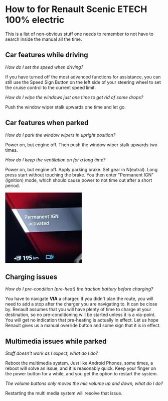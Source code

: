 # How to for Renault Scenic ETECH 100% electric

This is a list of non-obvious stuff one needs to remember to not have to search
inside the manual all the time.

## Car features while driving

*How do I set the speed when driving?*

If you have turned off the most advanced functions for assistance, you can still
use the Speed Sign Button on the left side of your steering wheel to set the
cruise control to the current speed limit.

*How do I wipe the windows just one time to get rid of some drops?*

Push the window wiper stalk upwards one time and let go.

## Car features when parked

*How do I park the window wipers in upright position?*

Power on, but engine off. Then push the window wiper stalk upwards two times.

*How do I keep the ventilation on for a long time?*

Power on, but engine off. Apply parking brake. Set gear in N(eutral). Long press
start without touching the brake. You then enter "Permanent IGN" (ignition)
mode, which should cause power to not time out after a short period.

![alt text](img/permanent_ign.jpg)

## Charging issues

*How do I pre-condition (pre-heat) the traction battery before charging?*

You have to navigate **VIA** a charger. If you didn't plan the route, you will
need to add a stop after the charger you are navigating to. It can be close by.
Renault assumes that you will have plenty of time to charge at your destination,
so no pre-conditioning will be started unless it is a via-point. You will get no
indication that pre-heating is actually in effect. Let us hope Renault gives us
a manual override button and some sign that it is in effect.

## Multimedia issues while parked

*Stuff doesn't work as I expect, what do I do?*

Reboot the multimedia system. Just like Android Phones, some times, a reboot
will solve an issue, and it is reasonably quick. Keep your finger on the power
button for a while, and you get the option to restart the system.

*The volume buttons only moves the mic volume up and down, what do I do?*

Restarting the multi media system will resolve that issue.

